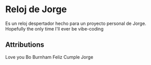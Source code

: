 # Reloj de Jorge

Es un reloj despertador hecho para un proyecto personal de Jorge.
Hopefully the only time I'll ever be vibe-coding

## Attributions

Love you Bo Burnham
Feliz Cumple Jorge